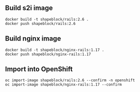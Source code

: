 ## Build s2i image

```
docker build -t shapeblock/rails:2.6 .
docker push shapeblock/rails:2.6
```

## Build nginx image

```
docker build -t shapeblock/nginx-rails:1.17 .
docker push shapeblock/nginx-rails:1.17
```

## Import into OpenShift

```
oc import-image shapeblock/rails:2.6 --confirm -n openshift
oc import-image shapeblock/nginx-rails:1.17 --confirm
```
